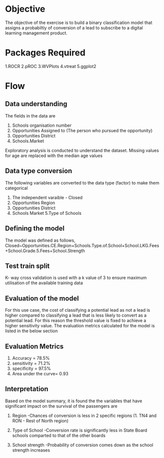 # Objective
The objective of the exercise is to build a binary classification model that assigns a probabiltiy of conversion of a lead to subscribe to a digital learning management product.

# Packages Required
  1.ROCR
  2.pROC
  3.WVPlots
  4.vtreat
  5.ggplot2

# Flow
## Data understanding 
The fields in the data are
  1. Schools organisation number
  2. Opportunities Assigned to (The person who pursued the opportunity)
  3. Opportunities District
  4. Schools.Market

Exploratory analysis is conducted to understand the dataset. Missing values for age are replaced with the median age values

## Data type conversion
The following variables are converted to the data type (factor) to make them categorical
 1. The independent varaible - Closed
 2. Opportunities Region
 3. Opportunities District
 4. Schools Market
 5.Type of Schools


## Defining the model 
The model was defined as follows, 
Closed~Opportunities.CE.Region+Schools.Type.of.School+School.LKG.Fees+School.Grade.5.Fees+School.Strength

## Test train split
K- way cross validation is used with a k value of 3 to ensure maximum utilisation of the available training data

## Evaluation of the model

For this use case, the cost of classifying a potential lead as not a lead is higher compared to classifying a lead that is less likely to convert as a potential lead. For this reason the threshold value is fixed to achieve a higher sensitivity value.
The evaluation metrics calculated for the model is listed in the below section

## Evaluation Metrics
  1. Accuracy = 78.5%
  2. sensitivity = 71.2%
  3. specificity = 97.5%
  4. Area under the curve= 0.93

## Interpretation
Based on the model summary, it is found the the variables that have significant impact on the survival of the passengers are

  1. Region
      -Chances of conversion is less in 2 specific regions (1. TN4 and RON - Rest of North region)

  2. Type of School
      -Conversion rate is significantly less in State Board schools comparted to that of the other boards

  3. School strength
      -Probability of conversion comes down as the school strength increases
